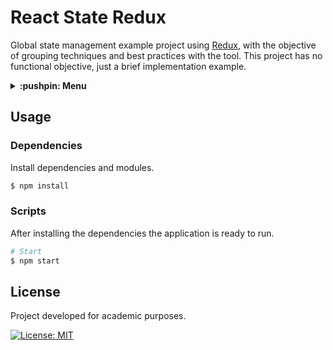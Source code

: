 # React State Redux
Global state management example project using [Redux](https://github.com/reduxjs/redux), with the objective of grouping techniques and best practices with the tool. This project has no functional objective, just a brief implementation example.

<details>
  <summary>
    <strong>:pushpin: Menu</strong>
  </summary>
  <br>
  
> - [_**Usage**_](#usage)
>   - [_Dependencies_](#dependencies)
>   - [_Scripts_](#scripts)
> - [_**License**_](#license)
  
</details>

## Usage
### Dependencies
Install dependencies and modules.

```bash
$ npm install
```

### Scripts
After installing the dependencies the application is ready to run.

```bash
# Start
$ npm start
```

## License
Project developed for academic purposes.

[![License: MIT](https://img.shields.io/github/license/guiigos/react-state-redux?style=flat-square)](./LICENSE)
